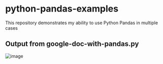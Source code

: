 # python-pandas-examples
This repository demonstrates my ability to use Python Pandas in multiple cases


## Output from google-doc-with-pandas.py
![image](https://github.com/user-attachments/assets/69fae95c-4c12-4bf0-b3a9-dcdea925f148)

